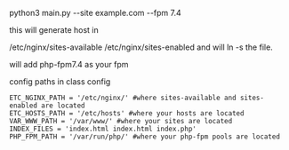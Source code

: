 python3 main.py --site example.com --fpm 7.4

this will generate host in 

/etc/nginx/sites-available 
/etc/nginx/sites-enabled
and will ln -s the file.

will add php-fpm7.4 as your fpm

config paths in class config

    ETC_NGINX_PATH = '/etc/nginx/' #where sites-available and sites-enabled are located
    ETC_HOSTS_PATH = '/etc/hosts' #where your hosts are located
    VAR_WWW_PATH = '/var/www/' #where your sites are located
    INDEX_FILES = 'index.html index.html index.php'
    PHP_FPM_PATH = '/var/run/php/' #where your php-fpm pools are located

